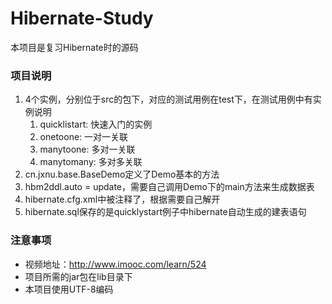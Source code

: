 # Hibernate-Study
本项目是复习Hibernate时的源码

### 项目说明
1. 4个实例，分别位于src的包下，对应的测试用例在test下，在测试用例中有实例说明
    1. quicklistart: 快速入门的实例
    2. onetoone: 一对一关联
    3. manytoone: 多对一关联
    4. manytomany: 多对多关联
2. cn.jxnu.base.BaseDemo定义了Demo基本的方法
3. hbm2ddl.auto = update，需要自己调用Demo下的main方法来生成数据表
4. hibernate.cfg.xml中<mapping class="xxx">被注释了，根据需要自己解开
5. hibernate.sql保存的是quicklystart例子中hibernate自动生成的建表语句

### 注意事项
* 视频地址：http://www.imooc.com/learn/524
* 项目所需的jar包在lib目录下
* 本项目使用UTF-8编码

